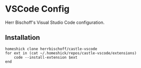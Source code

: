 # VSCode Config

Herr Bischoff's Visual Studio Code configuration.

## Installation

```fish
homeshick clone herrbischoff/castle-vscode
for ext in (cat ~/.homeshick/repos/castle-vscode/extensions)
    code --install-extension $ext
end
```
